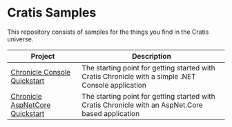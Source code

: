# Cratis Samples

This repository consists of samples for the things you find in the Cratis universe.

| Project | Description |
| ------- | ----------- |
| [Chronicle Console Quickstart](./Chronicle/Quickstart/Console/README.md) | The starting point for getting started with Cratis Chronicle with a simple .NET Console application |
| [Chronicle AspNetCore Quickstart](./Chronicle/Quickstart/AspNetCore/README.md) | The starting point for getting started with Cratis Chronicle with an AspNet.Core based application |
